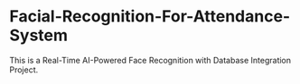 # Facial-Recognition-For-Attendance-System
This is a Real-Time AI-Powered Face Recognition with Database Integration Project.
